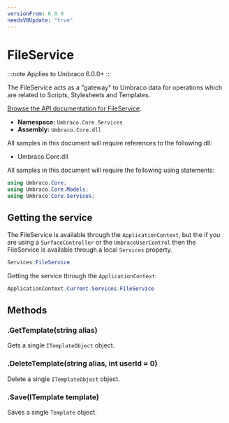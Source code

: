 ```yaml
---
versionFrom: 6.0.0
needsV8Update: "true"
---
```


# FileService

:::note
Applies to Umbraco 6.0.0+
:::

The FileService acts as a "gateway" to Umbraco data for operations which are related to Scripts, Stylesheets and Templates.

[Browse the API documentation for FileService](https://our.umbraco.com/apidocs/csharp/api/Umbraco.Core.Services.FileService.html).

 * **Namespace:** `Umbraco.Core.Services` 
 * **Assembly:** `Umbraco.Core.dll`

All samples in this document will require references to the following dll:

* Umbraco.Core.dll

All samples in this document will require the following using statements:

```csharp
using Umbraco.Core;
using Umbraco.Core.Models;
using Umbraco.Core.Services;
```

## Getting the service
The FileService is available through the `ApplicationContext`, but the if you are using a `SurfaceController` or the `UmbracoUserControl` then the FileService is available through a local `Services` property.

```csharp
Services.FileService
```

Getting the service through the `ApplicationContext`:

```csharp
ApplicationContext.Current.Services.FileService
```

## Methods

### .GetTemplate(string alias)

Gets a single `ITemplateObject` object.

### .DeleteTemplate(string alias, int userId = 0)

Delete a single `ITemplateObject` object.

### .Save(ITemplate template)

Saves a single `Template` object.
